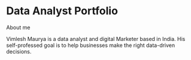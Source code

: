 # Data Analyst Portfolio

<dl>
  <dt>About me</dt>
</dl>
  Vimlesh Maurya is a data analyst and digital Marketer based in India. His self-professed goal is to help businesses make the right data-driven decisions.

[^1]: My reference.
[^2]: Every new line should be prefixed with 2 spaces.  
